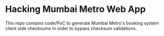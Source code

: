 # Hacking Mumbai Metro Web App

This repo contains code/PoC to generate Mumbai Metro's booking system client side checksums in order to bypass checksum validations.
